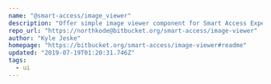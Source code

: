 ```yaml
---
name: "@smart-access/image_viewer"
description: "Offer simple image viewer component for Smart Access Experience Builder."
repo_url: "https://northkode@bitbucket.org/smart-access/image-viewer"
author: "Kyle Jeske"
homepage: "https://bitbucket.org/smart-access/image-viewer#readme"
updated: "2019-07-19T01:20:31.746Z"
tags: 
  - ui
---
```

